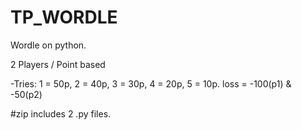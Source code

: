 # TP_WORDLE
Wordle on python.


2 Players / Point based


-Tries:
1 = 50p,
2 = 40p,
3 = 30p,
4 = 20p,
5 = 10p.
loss = -100(p1) & -50(p2)

#zip includes 2 .py files.
